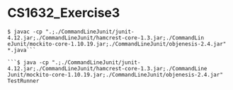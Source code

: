 # CS1632_Exercise3
```
$ javac -cp ".;./CommandLineJunit/junit-4.12.jar;./CommandLineJunit/hamcrest-core-1.3.jar;./CommandLin
eJunit/mockito-core-1.10.19.jar;./CommandLineJunit/objenesis-2.4.jar" *.java```

```$ java -cp ".;./CommandLineJunit/junit-4.12.jar;./CommandLineJunit/hamcrest-core-1.3.jar;./CommandLine
Junit/mockito-core-1.10.19.jar;./CommandLineJunit/objenesis-2.4.jar" TestRunner
```
